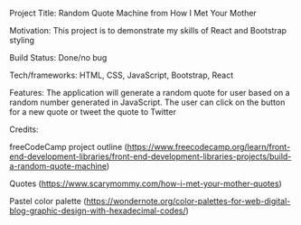 Project Title: Random Quote Machine from How I Met Your Mother

Motivation: This project is to demonstrate my skills of React and Bootstrap styling

Build Status: Done/no bug

Tech/frameworks: HTML, CSS, JavaScript, Bootstrap, React

Features: The application will generate a random quote for user based on a random number generated in JavaScript. The user can click on the button for a new quote
or tweet the quote to Twitter

Credits:

freeCodeCamp project outline (https://www.freecodecamp.org/learn/front-end-development-libraries/front-end-development-libraries-projects/build-a-random-quote-machine)

Quotes (https://www.scarymommy.com/how-i-met-your-mother-quotes)

Pastel color palette (https://wondernote.org/color-palettes-for-web-digital-blog-graphic-design-with-hexadecimal-codes/)
